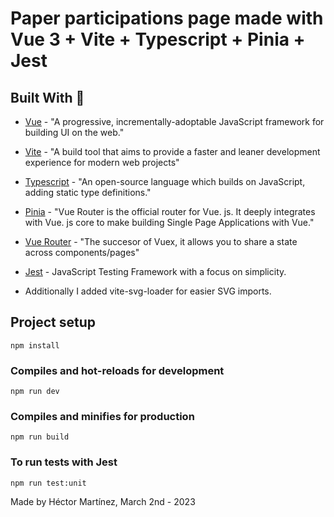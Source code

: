 # Paper participations page made with Vue 3 + Vite + Typescript + Pinia + Jest

## Built With :hammer:

- [Vue](https://vuejs.org) - "A progressive, incrementally-adoptable JavaScript framework for building UI on the web."
- [Vite](https://vitejs.dev) - "A build tool that aims to provide a faster and leaner development experience for modern web projects"
- [Typescript](https://www.typescriptlang.org) - "An open-source language which builds on JavaScript, adding static type definitions."
- [Pinia](https://pinia.vuejs.org/) - "Vue Router is the official router for Vue. js. It deeply integrates with Vue. js core to make building Single Page Applications with Vue."
- [Vue Router](https://router.vuejs.org/) - "The succesor of Vuex, it allows you to share a state across components/pages"
- [Jest](https://jestjs.io/es-ES/) - JavaScript Testing Framework with a focus on simplicity.

- Additionally I added vite-svg-loader for easier SVG imports.

## Project setup

```
npm install
```

### Compiles and hot-reloads for development

```
npm run dev
```

### Compiles and minifies for production

```
npm run build
```

### To run tests with Jest

```
npm run test:unit
```

Made by Héctor Martínez, March 2nd - 2023

